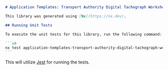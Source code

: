 ````markdown
# Application Templates: Transport Authority Digital Tachograph Workshop Card

This library was generated using [Nx](https://nx.dev).

## Running Unit Tests

To execute the unit tests for this library, run the following command:

```sh
nx test application-templates-transport-authority-digital-tachograph-workshop-card
```
````

This will utilize [Jest](https://jestjs.io) for running the tests.

```

```
